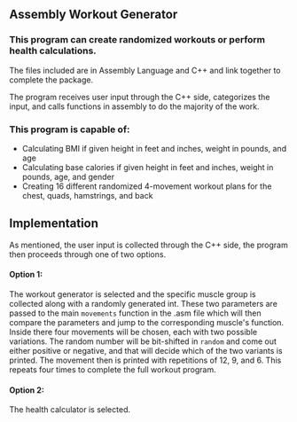 ## Assembly Workout Generator

### This program can create randomized workouts or perform health calculations. 

The files included are in Assembly Language and C++ and link together to complete the package. 

The program receives user input through the C++ side, categorizes the input, and calls functions in assembly to do the majority of the work. 

### This program is capable of:
- Calculating BMI if given height in feet and inches, weight in pounds, and age
- Calculating base calories if given height in feet and inches, weight in pounds, age, and gender
- Creating 16 different randomized 4-movement workout plans for the chest, quads, hamstrings, and back

## Implementation
As mentioned, the user input is collected through the C++ side, the program then proceeds through one of two options. 
#### Option 1:
The workout generator is selected and the specific muscle group is collected along with a randomly generated int. These two parameters are passed to the main `movements` function in the .asm file which will then compare the parameters and jump to the corresponding muscle's function. Inside there four movements will be chosen, each with two possible variations. The random number will be bit-shifted in `random` and come out either positive or negative, and that will decide which of the two variants is printed. The movement then is printed with repetitions of 12, 9, and 6. This repeats four times to complete the full workout program. 
#### Option 2:
The health calculator is selected. 
